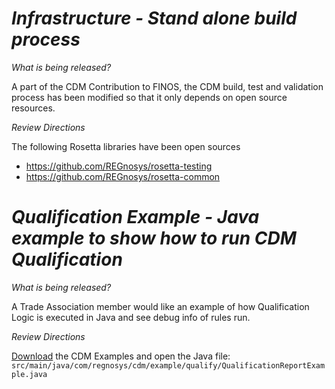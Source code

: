 # *Infrastructure - Stand alone build process*

_What is being released?_

A part of the CDM Contribution to FINOS, the CDM build, test and validation process has been modified so that it only depends on open source resources.

_Review Directions_

The following Rosetta libraries have been open sources
- https://github.com/REGnosys/rosetta-testing
- https://github.com/REGnosys/rosetta-common

# *Qualification Example - Java example to show how to run CDM Qualification*

_What is being released?_

A Trade Association member would like an example of how Qualification Logic is executed in Java and see debug info of rules run. 

_Review Directions_

[Download](https://cdm.docs.rosetta-technology.io/source/download.html) the CDM Examples and open the Java file:  `src/main/java/com/regnosys/cdm/example/qualify/QualificationReportExample.java`
